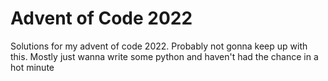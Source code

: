 # Advent of Code 2022

Solutions for my advent of code 2022. Probably not gonna keep up with this. Mostly just wanna write some python and
haven't had the chance in a hot minute
